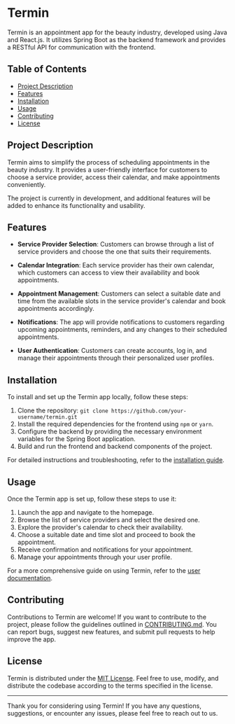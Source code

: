 # Termin

Termin is an appointment app for the beauty industry, developed using Java and React.js. It utilizes Spring Boot as the backend framework and provides a RESTful API for communication with the frontend.

## Table of Contents

- [Project Description](#project-description)
- [Features](#features)
- [Installation](#installation)
- [Usage](#usage)
- [Contributing](#contributing)
- [License](#license)

## Project Description

Termin aims to simplify the process of scheduling appointments in the beauty industry. It provides a user-friendly interface for customers to choose a service provider, access their calendar, and make appointments conveniently.

The project is currently in development, and additional features will be added to enhance its functionality and usability.

## Features

- **Service Provider Selection**: Customers can browse through a list of service providers and choose the one that suits their requirements.

- **Calendar Integration**: Each service provider has their own calendar, which customers can access to view their availability and book appointments.

- **Appointment Management**: Customers can select a suitable date and time from the available slots in the service provider's calendar and book appointments accordingly.

- **Notifications**: The app will provide notifications to customers regarding upcoming appointments, reminders, and any changes to their scheduled appointments.

- **User Authentication**: Customers can create accounts, log in, and manage their appointments through their personalized user profiles.

## Installation

To install and set up the Termin app locally, follow these steps:

1. Clone the repository: `git clone https://github.com/your-username/termin.git`
2. Install the required dependencies for the frontend using `npm` or `yarn`.
3. Configure the backend by providing the necessary environment variables for the Spring Boot application.
4. Build and run the frontend and backend components of the project.

For detailed instructions and troubleshooting, refer to the [installation guide](installation.md).

## Usage

Once the Termin app is set up, follow these steps to use it:

1. Launch the app and navigate to the homepage.
2. Browse the list of service providers and select the desired one.
3. Explore the provider's calendar to check their availability.
4. Choose a suitable date and time slot and proceed to book the appointment.
5. Receive confirmation and notifications for your appointment.
6. Manage your appointments through your user profile.

For a more comprehensive guide on using Termin, refer to the [user documentation](docs/user-guide.md).

## Contributing

Contributions to Termin are welcome! If you want to contribute to the project, please follow the guidelines outlined in [CONTRIBUTING.md](CONTRIBUTING.md). You can report bugs, suggest new features, and submit pull requests to help improve the app.

## License

Termin is distributed under the [MIT License](LICENSE). Feel free to use, modify, and distribute the codebase according to the terms specified in the license.

---

Thank you for considering using Termin! If you have any questions, suggestions, or encounter any issues, please feel free to reach out to us.

